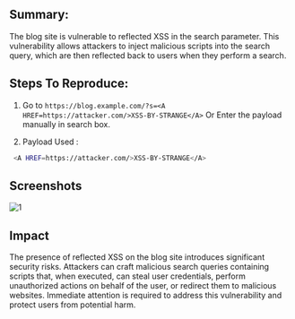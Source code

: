 ## Summary:
The blog site is vulnerable to reflected XSS in the search parameter. This vulnerability allows attackers to inject malicious scripts into the search query, which are then reflected back to users when they perform a search.

## Steps To Reproduce:

1. Go to `https://blog.example.com/?s=<A HREF=https://attacker.com/>XSS-BY-STRANGE</A>` Or Enter the payload manually in search box.

2. Payload Used :

```bash
 <A HREF=https://attacker.com/>XSS-BY-STRANGE</A>
```
## Screenshots
![1](https://github.com/Strange-0/BugHunting/assets/76517909/fdacc135-6a34-4238-aef6-c100e69252c9)

## Impact

The presence of reflected XSS on the blog site introduces significant security risks. Attackers can craft malicious search queries containing scripts that, when executed, can steal user credentials, perform unauthorized actions on behalf of the user, or redirect them to malicious websites. Immediate attention is required to address this vulnerability and protect users from potential harm.
